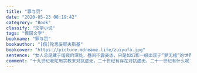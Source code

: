 ```yaml
---
title: "罪与罚"
date: "2020-05-23 08:19:42"
categrory: "Book"
classify: "文学小说"
tags: "俄国文学"
bookname: "罪与罚"
bookauthor: "[俄]陀思妥耶夫斯基"
bookcover: "https://picture.mdreame.life/zuiyufa.jpg"
sentence: "女人总是藏于暗夜的深处，昼间不露姿态，只是如幻影一般出现于“梦无绪”的世界。她们像月光一样青白，像虫声一般幽微，像草叶上的露水一样脆弱。总之，她们是黑暗的自然界诞生的一群凄艳的妖魔。往昔，男女作歌互相赠答，常常把爱情比作月亮或露水，这绝非如我们所想象的一种轻率的比喻。想那一夜柔情，香梦初醒，男人踏着庭前草叶归去，晨露瀼瀼，打湿了襟袖。露水，月光，虫鸣，情爱，彼此关系甚为紧密，有时会觉得互为一体。"
comment: "十九世纪老陀用宗教来对抗虚无，二十世纪有存在对抗虚无，二十一世纪有什么呢？中国梦。"
---
```


